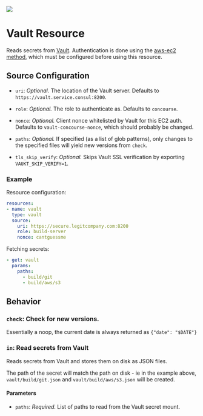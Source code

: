 [![](https://images.microbadger.com/badges/image/docurated/concourse-vault-resource.svg)](https://microbadger.com/images/docurated/concourse-vault-resource "Get your own image badge on microbadger.com")

# Vault Resource

Reads secrets from [Vault](https://www.vaultproject.io/). Authentication is done using the [aws-ec2 method](https://www.vaultproject.io/docs/auth/aws-ec2.html), which must be configured before using this resource.

## Source Configuration

* `uri`: *Optional.* The location of the Vault server. Defaults to `https://vault.service.consul:8200`.

* `role`: *Optional.* The role to authenticate as. Defaults to `concourse`.

* `nonce`: *Optional.* Client nonce whitelisted by Vault for this EC2 auth. Defaults to `vault-concourse-nonce`, which should probably be changed.

* `paths`: *Optional.* If specified (as a list of glob patterns), only changes
  to the specified files will yield new versions from `check`.

* `tls_skip_verify`: *Optional.* Skips Vault SSL verification by exporting
  `VAUKT_SKIP_VERIFY=1`.

### Example

Resource configuration:

``` yaml
resources:
- name: vault
  type: vault
  source:
    uri: https://secure.legitcompany.com:8200
    role: build-server
    nonce: cantguessme
```

Fetching secrets:

``` yaml
- get: vault
  params:
    paths:
      - build/git
      - build/aws/s3
```

## Behavior

### `check`: Check for new versions.

Essentially a noop, the current date is always returned as `{"date": "$DATE"}`

### `in`: Read secrets from Vault

Reads secrets from Vault and stores them on disk as JSON files.

The path of the secret will match the path on disk - ie in the example above, `vault/build/git.json` and `vault/build/aws/s3.json` will be created.

#### Parameters

* `paths`: *Required.* List of paths to read from the Vault secret mount.
